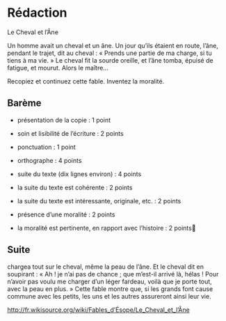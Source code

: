 
# Rédaction

Le Cheval et l’Âne

Un homme avait un cheval et un âne. Un jour qu’ils étaient en route, l’âne, pendant le trajet, dit au cheval : « Prends une partie de ma charge, si tu tiens à ma vie. » Le cheval fit la sourde oreille, et l’âne tomba, épuisé de fatigue, et mourut. Alors le maître...

Recopiez et continuez cette fable. Inventez la moralité.

## Barème

- présentation de la copie : 1 point
- soin et lisibilité de l’écriture : 2 points
- ponctuation : 1 point
- orthographe : 4 points

- suite du texte (dix lignes environ) : 4 points
- la suite du texte est cohérente : 2 points
- la suite du texte est intéressante, originale, etc. : 2 points
- présence d’une moralité : 2 points
- la moralité est pertinente, en rapport avec l’histoire : 2 points

## Suite

chargea tout sur le cheval, même la peau de l’âne. Et le cheval dit en soupirant : « Ah ! je n’ai pas de chance ; que m’est-il arrivé là, hélas ! Pour n’avoir pas voulu me charger d’un léger fardeau, voilà que je porte tout, avec la peau en plus. »
Cette fable montre que, si les grands font cause commune avec les petits, les uns et les autres assureront ainsi leur vie.

http://fr.wikisource.org/wiki/Fables_d’Ésope/Le_Cheval_et_l’Âne